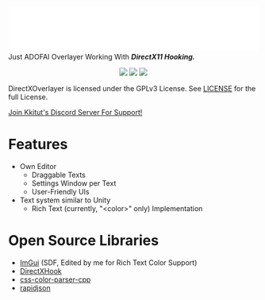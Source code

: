 ![logo](logo/DXOverlayer@4x.png)
Just ADOFAI Overlayer Working With ***DirectX11 Hooking.***

<p align="center">
	<a href="https://github.com/square3ang/DirectXOverlayer/releases/latest"><img src="https://img.shields.io/github/v/release/square3ang/DirectXOverlayer?label=latest&style=for-the-badge"></a>
	<a href="https://github.com/square3ang/DirectXOverlayer/releases"><img src="https://img.shields.io/github/downloads/square3ang/DirectXOverlayer/latest/DirectXOverlayer.zip?style=for-the-badge"></a>
	<a href="https://github.com/square3ang/DirectXOverlayer/graphs/contributors"><img src="https://img.shields.io/github/contributors/square3ang/DirectXOverlayer?style=for-the-badge"></a>
</p>

DirectXOverlayer is licensed under the GPLv3 License. See [LICENSE](LICENSE) for the full License.

[Join Kkitut's Discord Server For Support!](https://discord.gg/vaVXtsRY37)

# Features
* Own Editor
  * Draggable Texts
  * Settings Window per Text
  * User-Friendly UIs
* Text system similar to Unity
  * Rich Text (currently, "\<color>" only) Implementation

# Open Source Libraries

- [ImGui](https://github.com/bvgastel/imgui/tree/sdf) (SDF, Edited by me for Rich Text Color Support)
- [DirectXHook](https://github.com/techiew/DirectXHook)
- [css-color-parser-cpp](https://github.com/mapbox/css-color-parser-cpp)
- [rapidjson](https://github.com/Tencent/rapidjson/)
